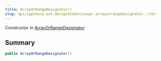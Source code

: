 ```yaml
---
title: ArrayOrRangeDesignator()
slug: api/cppsharp.ast.designatedinitexpr.arrayorrangedesignator..ctor
---
```

Constructor in [ArrayOrRangeDesignator](/api/cppsharp/ast/designatedinitexpr/arrayorrangedesignator)

## Summary



```csharp
public ArrayOrRangeDesignator()
```

